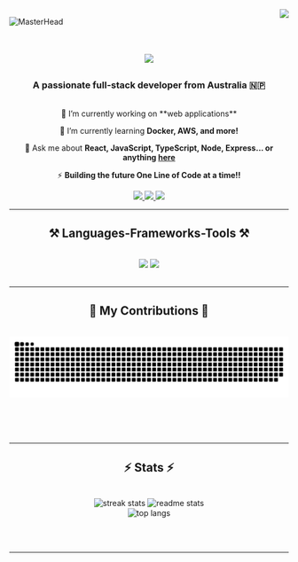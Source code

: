 <img align="right" src="https://visitor-badge.laobi.icu/badge?page_id=salesp07.salesp07" />

![MasterHead](<https://github.com/thakurr001/thakurr001/blob/main/banner%20(2).png>)

<h1 align="center">
    <img src="https://readme-typing-svg.herokuapp.com/?font=Righteous&size=35&center=true&vCenter=true&width=500&height=70&duration=4000&lines=Hi+There!+👋;+I'm+Thakur+Neupane!;" />
</h1>

<h3 align="center">A passionate full-stack developer from Australia 🇳🇵</h3>

<br/>

<div align="center">
 🔭 I’m currently working on **web applications**
 
 🌱 I’m currently learning **Docker, AWS, and more!**

💬 Ask me about **React, JavaScript, TypeScript, Node, Express... or anything [here](https://github.com/thakur001/thakur001/issues)**

⚡ **Building the future One Line of Code at a time!!**

</div>

<div align="center"> 
  <a href="mailto:thakur.neupane.neupane@gmail.com">
    <img src="https://img.shields.io/badge/Gmail-333333?style=for-the-badge&logo=gmail&logoColor=red" />
  </a>
  <a href="https://linkedin.com/in/thakurneupane111" target="_blank">
    <img src="https://img.shields.io/badge/LinkedIn-0077B5?style=for-the-badge&logo=linkedin&logoColor=white" />
  </a>
  <a href="thakurneupane.com" target="_blank">
     <img src="https://img.shields.io/badge/Portfolio-FF5722?style=for-the-badge&logo=todoist&logoColor=white" />
  </a>
</div>

<hr/>

<h2 align="center">⚒️ Languages-Frameworks-Tools ⚒️</h2>
<br/>
<div align="center">
    <img src="https://skillicons.dev/icons?i=react,bootstrap,tailwind,html,css,vscode,github,figma,tailwind,git,r" />
    <img src="https://skillicons.dev/icons?i=nodejs,python,javascript,typescript,express,firebase,mongodb,java,nextjs,mysql, docker, aws" /><br>
</div>

<br/>
<hr/>

<div align="center">
  <h2>🐍 My Contributions 🐍</h2>
  <br>

    

  <img alt="snake eating my contributions" src="https://raw.githubusercontent.com/Thakur-Neupane/Thakur-Neupane/output/github-contribution-grid-snake.svg" />
  
  <br/><br/><br/>
</div>

<hr/>

<h2 align="center">⚡ Stats ⚡</h2>
<br>
<div align=center>
  <img width=390 src="https://github-readme-streak-stats.herokuapp.com/?user=thakur001&count_private=true&theme=react&border_radius=10" alt="streak stats"/>
  <img width=390 src="https://github-readme-stats.vercel.app/api?username=thakur001&count_private=true&show_icons=true&theme=react&rank_icon=github&border_radius=10" alt="readme stats" />
  <br/>
  <img width=325 align="center" src="https://github-readme-stats.vercel.app/api/top-langs/?username=thakur001&hide=HTML&langs_count=8&layout=compact&theme=react&border_radius=10&size_weight=0.5&count_weight=0.5&exclude_repo=github-readme-stats" alt="top langs" />
</div>

<br/><br/>

<hr/>

<br/>
